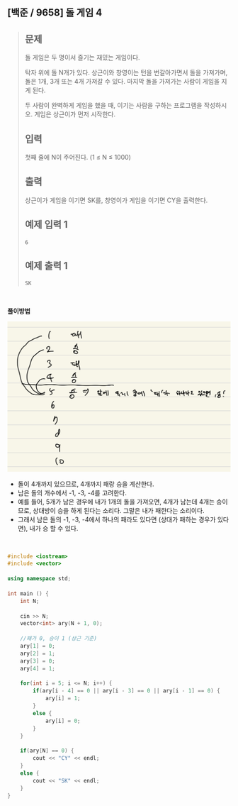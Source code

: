 ## [백준 / 9658] 돌 게임 4

> ## 문제
>
> 돌 게임은 두 명이서 즐기는 재밌는 게임이다.
>
> 탁자 위에 돌 N개가 있다. 상근이와 창영이는 턴을 번갈아가면서 돌을 가져가며, 돌은 1개, 3개 또는 4개 가져갈 수 있다. 마지막 돌을 가져가는 사람이 게임을 지게 된다.
>
> 두 사람이 완벽하게 게임을 했을 때, 이기는 사람을 구하는 프로그램을 작성하시오. 게임은 상근이가 먼저 시작한다.
>
> ## 입력
>
> 첫째 줄에 N이 주어진다. (1 ≤ N ≤ 1000)
>
> ## 출력
>
> 상근이가 게임을 이기면 SK를, 창영이가 게임을 이기면 CY을 출력한다.
>
> ## 예제 입력 1 
>
> ```
> 6
> ```
>
> ## 예제 출력 1 
>
> ```
> SK
> ```

<br>

**풀이방법**

![stone_game](image.assets/stone_game.jpeg)

- 돌이 4개까지 있으므로, 4개까지 패랑 승을 계산한다.
- 남은 돌의 개수에서 -1, -3, -4를 고려한다.
- 예를 들어, 5개가 남은 경우에 내가 1개의 돌을 가져오면, 4개가 남는데 4개는 승이므로, 상대방이 승을 하게 된다는 소리다. 그말은 내가 패한다는 소리이다.
- 그래서 남은 돌의 -1, -3, -4에서 하나의 패라도 있다면 (상대가 패하는 경우가 있다면), 내가 승 할 수 있다.

<br>

```cpp
#include <iostream>
#include <vector>

using namespace std;

int main () {
    int N;
    
    cin >> N;
    vector<int> ary(N + 1, 0);
    
    //패가 0, 승이 1 (상근 기준)
    ary[1] = 0;
    ary[2] = 1;
    ary[3] = 0;
    ary[4] = 1;
    
    for(int i = 5; i <= N; i++) {
        if(ary[i - 4] == 0 || ary[i - 3] == 0 || ary[i - 1] == 0) {
            ary[i] = 1;
        }
        else {
            ary[i] = 0;
        }
    }
    
    if(ary[N] == 0) {
        cout << "CY" << endl;
    }
    else {
        cout << "SK" << endl;
    }
}
```

